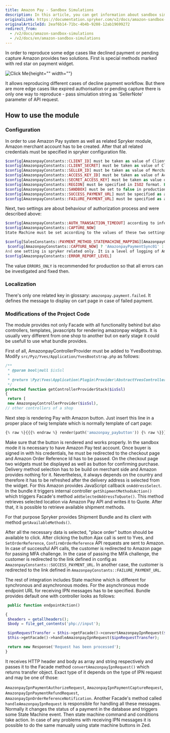 ```yaml
---
title: Amazon Pay - Sandbox Simulations
description: In this article, you can get information about sandbox simulations for the Amazon Pay module in Spryker Commerce OS.
originalLink: https://documentation.spryker.com/v2/docs/amazon-sandbox-simulations
originalArticleId: 2eaf6b14-71bc-4b4b-9208-12ab19699272
redirect_from:
  - /v2/docs/amazon-sandbox-simulations
  - /v2/docs/en/amazon-sandbox-simulations
---
```


 In order to reproduce some edge cases like declined payment or pending capture Amazon provides two solutions. First is special methods marked with red star on payment widget.

![Click Me](https://spryker.s3.eu-central-1.amazonaws.com/docs/Technology+Partners/Payment+Partners/Amazon+Pay/00000005.png){height="" width=""}

It allows reproducing different cases of decline payment workflow. But there are more edge cases like expired authorisation or pending capture there is only one way to reproduce - pass simulation string as 'SellerNote' parameter of API request. <!--More information is available here-->

## How to use the module
### Configuration
In order to use Amazon Pay system as well as related Spryker module, Amazon merchant account has to be created. After that all related credentials must be specified in spryker configuration file. 

```php
$config[AmazonpayConstants::CLIENT_ID] must be taken as value of Client Id of Amazon merchant
$config[AmazonpayConstants::CLIENT_SECRET] must be taken as value of Client Secret of Amazon merchant
$config[AmazonpayConstants::SELLER_ID] must be taken as value of Merchant ID of Amazon merchant
$config[AmazonpayConstants::ACCESS_KEY_ID] must be taken as value of Access Key ID of Amazon merchant
$config[AmazonpayConstants::SECRET_ACCESS_KEY] must be taken as value of Secret Access Key of Amazon merchant
$config[AmazonpayConstants::REGION] must be specified in ISO2 format. For example "DE" or "US". 
$config[AmazonpayConstants::SANDBOX] must be set to false in production environment
$config[AmazonpayConstants::SUCCESS_PAYMENT_URL] must be specified as an URL where customer will be redirected after successful resulf of MFA challenge.
$config[AmazonpayConstants::FAILURE_PAYMENT_URL] must be specified as an URL where customer will be redirected after unsuccessful resulf of MFA challenge.
```

Next, two settings are about behaviour of authorization process and were described above:

```php
$config[AmazonpayConstants::AUTH_TRANSACTION_TIMEOUT] according to info from Amazon this value is 1440.
$config[AmazonpayConstants::CAPTURE_NOW]
State Machine must be set according to the values of these two settings. 

$config[SalesConstants::PAYMENT_METHOD_STATEMACHINE_MAPPING][AmazonpayConstants::PAYMENT_METHOD] =
 $config[AmazonpayConstants::CAPTURE_NOW] ? 'AmazonpayPaymentSync01' : 'AmazonpayPaymentAsync01';
And one setting is spryker related only. It is a level of logging of Amazon Pay API calls
$config[AmazonpayConstants::ERROR_REPORT_LEVEL]
```

The value `ERRORS_ONLY` is recommended for production so that all errors can be investigated and fixed then.  

### Localization
There's only one related key in glossary: `amazonpay.payment.failed`. It defines the message to display on cart page in case of failed payment.

### Modifications of the Project Code 
The module provides not only Facade with all functionality behind but also controllers, templates, javascripts for rendering amazonpay widgets. It is usually very different from one shop to another but on early stage it could be usefull to use what bundle provides.

First of all, AmazonpayControllerProvider must be added to YvesBootstrap. Modify `src/Pyz/Yves/Application/YvesBootstrap.php` as follows:

```php
/**
 * @param bool|null $isSsl
 *
 * @return \Pyz\Yves\Application\Plugin\Provider\AbstractYvesControllerProvider[]
 */
protected function getControllerProviderStack($isSsl)
{
 return [
 new AmazonpayControllerProvider($isSsl),
// other controllers of a shop 
```

Next step is rendering Pay with Amazon button. Just insert this line in a proper place of twig template which is normally template of cart page:

```php
{% raw %}{{{% endraw %} render(path('amazonpay_paybutton')) {% raw %}}}{% endraw %}
```

Make sure that the button is rendered and works properly. In the sandbox mode it is necessary to have Amazon Pay test account. Once buyer is signed in with his credentials, he must be redirected to the checkout page and Amazon Order Reference Id has to be passed. On the checkout page two widgets must be displayed as well as button for confirming purchase. Delivery method selection has to be build on merchant side and Amazon provides nothing for it. Nevertheless, it always depends on the country and therefore it has to be refreshed after the delivery address is selected from the widget. For this Amazon provides JavaScript callback `onAddressSelect`. In the bundle it triggers internal controller `getShipmentMethodsAction()` which triggers Facade's method `addSelectedAddressToQuote()`. This method retrieves selected location via Amazon Pay API and writes it to Quote. After that, it is possible to retrieve available shipment methods.

For that purpose Spryker provides Shipment Bundle and its client with method `getAvailableMethods()`.

After all the necessary data is selected, "place order" button should be available to click. After clicking the button Ajax call is sent to Yves, and `SetOrderReference`, `ConfirmOrderReference` API requests are sent to Amazon. In case of successful API calls, the customer is redirected to  Amazon page for passing MFA challenge. In the case of passing the MFA challenge, the customer is redirected to the link defined in config as `AmazonpayConstants::SUCCESS_PAYMENT_URL`. In another case, the customer is redirected to the link defined in `AmazonpayConstants::FAILURE_PAYMENT_URL`.

The rest of integration includes State machine which is different for synchronous and asynchronous modes. For the asynchronous mode endpoint URL for receiving IPN messages has to be specified. Bundle provides default one with controller looks as follows:

```php
 public function endpointAction()

{
 $headers = getallheaders();
 $body = file_get_contents('php://input');

 $ipnRequestTransfer = $this->getFacade()->convertAmazonpayIpnRequest($headers, $body);
 $this->getFacade()->handleAmazonpayIpnRequest($ipnRequestTransfer);

 return new Response('Request has been processed');
}
```

It receives HTTP header and body as array and string respectively and passes it to the Facade method `convertAmazonpayIpnRequest()` which returns transfer object. Exact type of it depends on the type of IPN request and may be one of those:

`AmazonpayIpnPaymentAuthorizeRequest`, `AmazonpayIpnPaymentCaptureRequest`, `AmazonpayIpnPaymentRefundRequest`, `AmazonpayIpnOrderReferenceNotification`. Another Facade's method called `handleAmazonpayIpnRequest` is responsible for handling all these messages. Normally it changes the status of a payment in the database and triggers some State Machine event. Then state machine command and conditions take action. In case of any problems with receiving IPN messages it is possible to do the same manually using state machine buttons in Zed.
